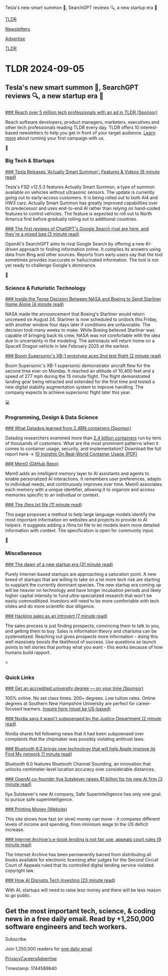 Tesla's new smart summon 🚗, SearchGPT reviews 🔍, a new startup era 🚀

[TLDR](/)

[Newsletters](/newsletters)

[Advertise](https://advertise.tldr.tech/)

[TLDR](/)

# TLDR 2024-09-05

## Tesla's new smart summon 🚗, SearchGPT reviews 🔍, a new startup era 🚀

### 

[### Reach over 5 million tech professionals with an ad in TLDR (Sponsor)](https://advertise.tldr.tech/?utm_source=tldr&amp;utm_medium=newsletter&amp;utm_campaign=primary09052024)

Reach software developers, product managers, marketers, executives and other tech professionals reading TLDR every day. TLDR offers 10 interest-based newsletters to help you get in front of your target audience. [Learn more](https://advertise.tldr.tech/?utm_source=tldr&utm_medium=newsletter&utm_campaign=primary09052024) about running your first campaign with us.

📱

### Big Tech & Startups

[### Tesla Releases 'Actually Smart Summon': Features & Videos (6 minute read)](https://www.notateslaapp.com/news/2232/tesla-releases-actually-smart-summon-features-videos?utm_source=tldrnewsletter)

Tesla's FSD v12.5.3 features Actually Smart Summon, a type of summon available on vehicles without ultrasonic sensors. The update is currently going out to early-access customers. It is being rolled out to both AI4 and HW3 cars. Actually Smart Summon has greatly improved capabilities over its predecessor and uses end-to-end AI rather than relying on hand-coded features to control vehicles. The feature is expected to roll out to North America first before gradually rolling out to additional countries.

[### The first reviews of ChatGPT's Google Search rival are here, and they're a mixed bag (3 minute read)](https://www.androidauthority.com/searchgpt-first-reactions-3478389/?utm_source=tldrnewsletter)

OpenAI's SearchGPT aims to rival Google Search by offering a new AI-driven approach to finding information online. It compiles its answers using data from Bing and other sources. Reports from early users say that the tool sometimes provides inaccurate or hallucinated information. The tool is not yet ready to challenge Google's dominance.

🚀

### Science & Futuristic Technology

[### Inside the Tense Decision Between NASA and Boeing to Send Starliner Home Alone (4 minute read)](https://www.inverse.com/science/inside-tension-between-nasa-boeing-over-starliners-return?utm_source=tldrnewsletter)

NASA made the announcement that Boeing's Starliner would return uncrewed on August 24. Starliner is now scheduled to undock this Friday, with another window four days later if conditions are unfavorable. The decision took many weeks to make. While Boeing believed Starliner was capable of bringing back its crew, NASA was not comfortable with the idea due to uncertainty in the modeling. The astronauts will return home on a SpaceX Dragon vehicle in late February 2025 at the earliest.

[### Boom Supersonic's XB-1 prototype aces 2nd test flight (2 minute read)](https://www.space.com/boom-supersonic-xb-1-second-test-flight-photos?utm_source=tldrnewsletter)

Boom Supersonic's XB-1 supersonic demonstrator aircraft flew for the second time ever on Monday. It reached an altitude of 10,400 feet and a speed of 277 mph during the 15 minute flight. The flight demonstrated landing gear being retracted and extended for the first time and tested a new digital stability augmentation system to improve handling. The company expects to achieve supersonic flight later this year.

💻

### Programming, Design & Data Science

[### What Datadog learned from 2.4BN containers (Sponsor)](https://www.datadoghq.com/resources/container-report-2023/?utm_source=tldrnewsletter&amp;utm_medium=newsletter&amp;utm_campaign=dg-infra-ww-container-report-23-tldr)

Datadog researchers examined more than [2.4 billion containers](https://www.datadoghq.com/resources/container-report-2023/?utm_source=tldrnewsletter&utm_medium=newsletter&utm_campaign=dg-infra-ww-container-report-23-tldr) run by tens of thousands of customers. What are the most prominent patterns when it comes to container usage, security, and implementation? Download the full report here → [10 Insights On Real-World Container Usage (PDF)](https://www.datadoghq.com/resources/container-report-2023/?utm_source=tldrnewsletter&utm_medium=newsletter&utm_campaign=dg-infra-ww-container-report-23-tldr)

[### Mem0 (GitHub Repo)](https://github.com/mem0ai/mem0?utm_source=tldrnewsletter)

Mem0 adds an intelligent memory layer to AI assistants and agents to enable personalized AI interactions. It remembers user preferences, adapts to individual needs, and continuously improves over time. Mem0 associates each memory with a unique identifier, allowing it to organize and access memories specific to an individual or context.

[### The /llms.txt file (11 minute read)](https://llmstxt.org/?utm_source=tldrnewsletter)

This page proposes a method to help large language models identify the most important information on websites and projects to provide to AI helpers. It suggests adding a /llms.txt file to let models learn more detailed information with context. The specification is open for community input.

🎁

### Miscellaneous

[### The dawn of a new startup era (31 minute read)](https://giansegato.com/essays/dawn-new-startup-era?utm_source=tldrnewsletter)

Purely Internet-based startups are approaching a saturation point. A new breed of startups that are willing to take on a lot more tech risk are starting to supplant the currently dominant species. The new startup era coming up will be heavier on technology and have longer incubation periods and likely higher capital intensity to fund ultra-specialized research that won't be easily commoditized. Investors will need to be more comfortable with tech slides and do more scientific due diligence.

[### Hacking sales as an introvert (7 minute read)](https://shwin.co/blog/hacking-sales-as-an-introvert?utm_source=tldrnewsletter)

The sales process is just finding prospects, convincing them to talk to you, and getting them to buy. Sales is information theory and charisma can be systematized. Reaching out gives prospects more information - doing this well massively boosts the likelihood of success. Use questions as launch points to tell stories that portray what you want - this works because of how humans build rapport.

⚡

### Quick Links

[### Get an accredited university degree — on your time (Sponsor)](https://degrees.snhu.edu/?utm_source=TLDR&amp;utm_medium=PPL&amp;utm_campaign=PROS_Email&amp;utm_content=TLDR-Gen&amp;snhu_segment=OL)

100% online. No set class times. 200+ degrees. Low tuition rates. Online degrees at Southern New Hampshire University are perfect for career-focused learners. [Inquire here (must be US-based)](https://degrees.snhu.edu/?utm_source=TLDR&utm_medium=PPL&utm_campaign=PROS_Email&utm_content=TLDR-Gen&snhu_segment=OL)

[### Nvidia says it wasn't subpoenaed by the Justice Department (2 minute read)](https://qz.com/nvidia-says-not-subpoenaed-justice-department-antitrust-1851640153?utm_source=tldrnewsletter)

Nvidia shares fell following news that it had been subpoenaed over complaints that the chipmaker was possibly violating antitrust laws.

[### Bluetooth 6.0 brings new technology that will help Apple improve its Find My network (1 minute read)](https://9to5mac.com/2024/09/04/bluetooth-6-0-apple-find-my/?utm_source=tldrnewsletter)

Bluetooth 6.0 features Bluetooth Channel Sounding, an innovation that unlocks centimeter-level location accuracy over considerable distances.

[### OpenAI co-founder Ilya Sutskever raises $1 billion for his new AI firm (3 minute read)](https://www.cnbc.com/2024/09/04/openai-co-founder-ilya-sutskever-raises-1-billion-for-his-new-ai-firm.html?utm_source=tldrnewsletter)

Ilya Sutskever's new AI company, Safe Superintelligence has only one goal: to pursue safe superintelligence.

[### Printing Money (Website)](https://neal.fun/printing-money/?utm_source=tldrnewsletter)

This site shows how fast (or slow) money can move - it compares different levels of income and spending, from minimum wage to the US deficit increase.

[### Internet Archive's e-book lending is not fair use, appeals court rules (9 minute read)](https://arstechnica.com/tech-policy/2024/09/internet-archives-e-book-lending-is-not-fair-use-appeals-court-rules/?utm_source=tldrnewsletter)

The Internet Archive has been permanently barred from distributing all books available for electronic licensing after judges for the Second Circuit Court of Appeals ruled that its controlled digital lending service violated copyright law.

[### How AI Disrupts Tech Investing (23 minute read)](https://unchartedterritories.tomaspueyo.com/p/how-ai-disrupts-tech-investing?utm_source=tldrnewsletter)

With AI, startups will need to raise less money and there will be less reason to go public.

## Get the most important tech, science, & coding news in a free daily email. Read by +1,250,000 software engineers and tech workers.

Subscribe

Join 1,250,000 readers for [one daily email](/api/latest/tech)

[Privacy](/privacy)[Careers](https://jobs.ashbyhq.com/tldr.tech)[Advertise](/tech/advertise)

Timestamp: 1744589840